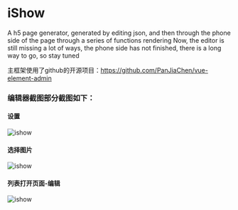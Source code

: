 # iShow
A h5 page generator, generated by editing json, and then through the phone side of the page through a series of functions rendering
Now, the editor is still missing a lot of ways, the phone side has not finished, there is a long way to go, so stay tuned

主框架使用了github的开源项目：https://github.com/PanJiaChen/vue-element-admin

 
### 编辑器截图部分截图如下：
  
#### 设置

![ishow](https://note.youdao.com/yws/api/group/7193078/noteresource/350388A0F6F1484EB37C7C759EF5F75D/version/26?method=get-resource&shareToken=668A129724ED4966804FBF3F174EC812&entryId=158676252 "ishow")

#### 选择图片


![ishow](https://note.youdao.com/yws/api/group/7193078/noteresource/56C821E765B444D5B5FB7DCA22251D96/version/27?method=get-resource&shareToken=668A129724ED4966804FBF3F174EC812&entryId=158676252 "ishow")

#### 列表打开页面-编辑


![ishow](https://note.youdao.com/yws/api/group/7193078/noteresource/E00E381E8D1F4AEDB969339679315E28/version/28?method=get-resource&shareToken=668A129724ED4966804FBF3F174EC812&entryId=158676252 "ishow")


   
 
